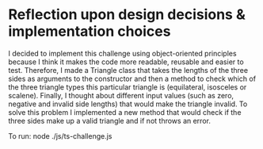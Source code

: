 # Reflection upon design decisions & implementation choices

I decided to implement this challenge using object-oriented principles because I think it makes the code more readable, reusable and easier to test. Therefore, I made a Triangle class that takes the lengths of the three sides as arguments to the constructor and then a method to check which of the three triangle types this particular triangle is (equilateral, isosceles or scalene). Finally, I thought about different input values (such as zero, negative and invalid side lengths) that would make the triangle invalid. To solve this problem I implemented a new method that would check if the three sides make up a valid triangle and if not throws an error.

To run: node ./js/ts-challenge.js